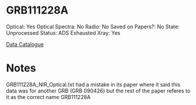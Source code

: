 # GRB111228A

Optical: Yes
Optical Spectra: No
Radio: No
Saved on Papers?: No
State: Unprocessed
Status: ADS Exhausted
Xray: Yes

[Data Catalogue](GRB111228A%20adfcaa5ee22b42d9a5557accc44890a6/Data%20Catalogue%2098a970bed79344d782a55c24a76b6260.md)

# Notes

GRB111228A_NIR_Optical.txt had a mistake in its paper where it said this data was for another GRB (GRB 090426) but the rest of the paper referes to it as the correct name GRB111228A
